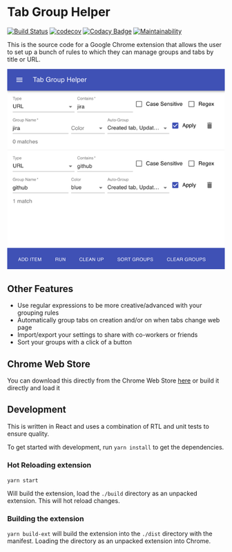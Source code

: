 # Tab Group Helper

[<img src="https://github.com/mikedidomizio/tab-group-helper/actions/workflows/main.yml/badge.svg" alt="Build Status">](https://github.com/mikedidomizio/tab-group-helper/actions/workflows/main.yml)
[![codecov](https://codecov.io/gh/mikedidomizio/tab-group-helper/branch/master/graph/badge.svg?token=RNZY19LBKL)](https://codecov.io/gh/mikedidomizio/tab-group-helper)
[![Codacy Badge](https://app.codacy.com/project/badge/Grade/839bbee00ab645b384a4e387bd40c5b0)](https://www.codacy.com/gh/mikedidomizio/tab-group-helper/dashboard?utm_source=github.com&amp;utm_medium=referral&amp;utm_content=mikedidomizio/tab-group-helper&amp;utm_campaign=Badge_Grade)
[![Maintainability](https://api.codeclimate.com/v1/badges/c6b0516fddf8d7ac00a2/maintainability)](https://codeclimate.com/github/mikedidomizio/tab-group-helper/maintainability)

This is the source code for a Google Chrome extension that allows the user to set up a bunch of rules to which they can manage groups and tabs by title or URL.

<img src="screenshot.png" alt="picture of extension" width="600" />

## Other Features

- Use regular expressions to be more creative/advanced with your grouping rules
- Automatically group tabs on creation and/or on when tabs change web page
- Import/export your settings to share with co-workers or friends
- Sort your groups with a click of a button

## Chrome Web Store

You can download this directly from the Chrome Web Store [here](https://chrome.google.com/webstore/detail/tab-group-helper/llhkcebnebfiaamifhbpehjompplpnae)
or build it directly and load it

## Development

This is written in React and uses a combination of RTL and unit tests to ensure quality.

To get started with development, run `yarn install` to get the dependencies.

### Hot Reloading extension

`yarn start`

Will build the extension, load the `./build` directory as an unpacked extension.  This will hot reload changes.

### Building the extension

`yarn build-ext` will build the extension into the `./dist` directory with the manifest.  Loading the directory as an unpacked extension into Chrome.
